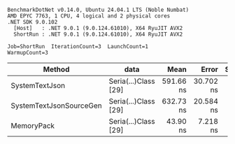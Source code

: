 ```

BenchmarkDotNet v0.14.0, Ubuntu 24.04.1 LTS (Noble Numbat)
AMD EPYC 7763, 1 CPU, 4 logical and 2 physical cores
.NET SDK 9.0.102
  [Host]   : .NET 9.0.1 (9.0.124.61010), X64 RyuJIT AVX2
  ShortRun : .NET 9.0.1 (9.0.124.61010), X64 RyuJIT AVX2

Job=ShortRun  IterationCount=3  LaunchCount=1  
WarmupCount=3  

```
| Method                  | data                 | Mean      | Error     | StdDev   | Min       | Max       | Gen0   | Allocated |
|------------------------ |--------------------- |----------:|----------:|---------:|----------:|----------:|-------:|----------:|
| SystemTextJson          | Seria(...)Class [29] | 591.66 ns | 30.702 ns | 1.683 ns | 590.53 ns | 593.59 ns | 0.0229 |     392 B |
| SystemTextJsonSourceGen | Seria(...)Class [29] | 632.73 ns | 20.584 ns | 1.128 ns | 631.97 ns | 634.02 ns | 0.0277 |     464 B |
| MemoryPack              | Seria(...)Class [29] |  43.90 ns |  7.218 ns | 0.396 ns |  43.58 ns |  44.34 ns | 0.0072 |     120 B |
